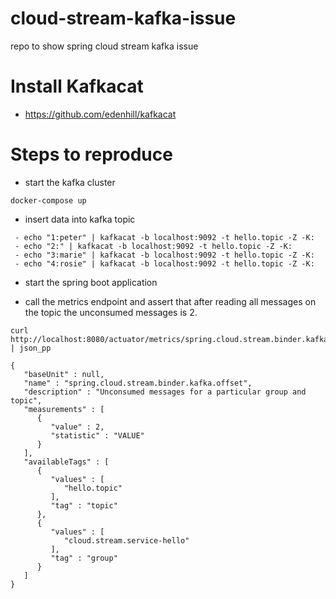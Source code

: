 # cloud-stream-kafka-issue
repo to show spring cloud stream kafka issue


# Install Kafkacat
* https://github.com/edenhill/kafkacat

# Steps to reproduce

* start the kafka cluster

```
docker-compose up
```

* insert data into kafka topic

```
 - echo "1:peter" | kafkacat -b localhost:9092 -t hello.topic -Z -K:
 - echo "2:" | kafkacat -b localhost:9092 -t hello.topic -Z -K:
 - echo "3:marie" | kafkacat -b localhost:9092 -t hello.topic -Z -K:
 - echo "4:rosie" | kafkacat -b localhost:9092 -t hello.topic -Z -K:

```

* start the spring boot application 

* call the metrics endpoint and assert that after reading all messages on the topic the unconsumed messages is 2.

```
curl http://localhost:8080/actuator/metrics/spring.cloud.stream.binder.kafka.offset | json_pp
```

```
{
   "baseUnit" : null,
   "name" : "spring.cloud.stream.binder.kafka.offset",
   "description" : "Unconsumed messages for a particular group and topic",
   "measurements" : [
      {
         "value" : 2,
         "statistic" : "VALUE"
      }
   ],
   "availableTags" : [
      {
         "values" : [
            "hello.topic"
         ],
         "tag" : "topic"
      },
      {
         "values" : [
            "cloud.stream.service-hello"
         ],
         "tag" : "group"
      }
   ]
}
```

